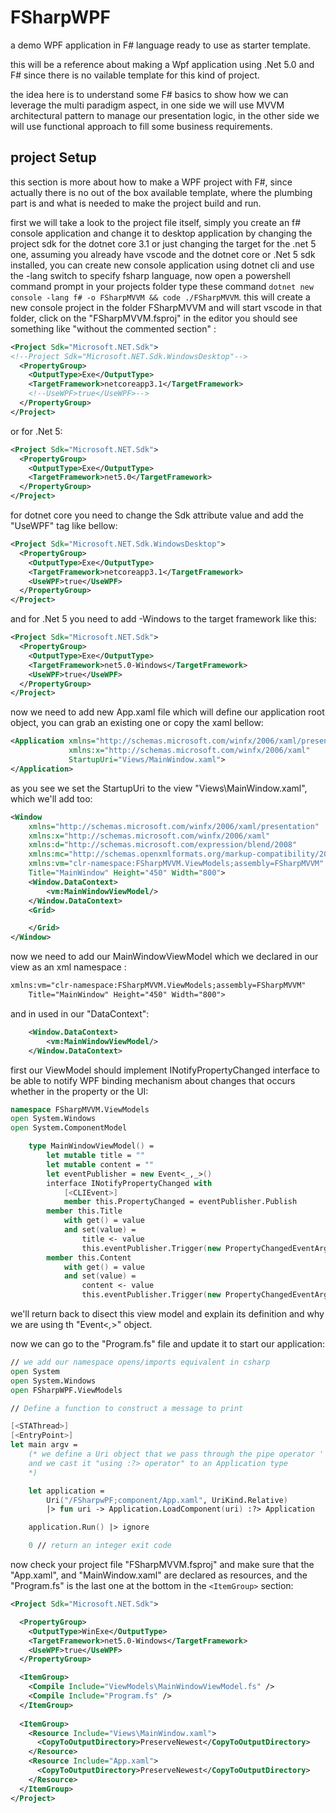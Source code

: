 # FSharpWPF

a demo WPF application in F# language ready to use as starter template.

this will be a reference about making a Wpf application using .Net 5.0 and F# since there is no vailable template for this kind of project.

the idea here is to understand some F# basics to show how we can leverage the multi paradigm aspect, in one side we will use MVVM architectural pattern to manage our presentation logic, in the other side we will use functional approach to fill some business requirements.

## project Setup

this section is more about how to make a WPF project with F#, since actually there is no out of the box available template, where the plumbing part is and what is needed to make the project build and run.

first we will take a look to the project file itself, simply you create an f# console application and change it to desktop application by changing the project sdk for the dotnet core 3.1 or just changing the target for the .net 5 one, assuming you already have vscode and the dotnet core or .Net 5 sdk installed, you can create new console application using dotnet cli and use the -lang switch to specify fsharp language, now open a powershell command prompt in your projects folder type these command `dotnet new console -lang f# -o FSharpMVVM && code ./FSharpMVVM`.
this will create a new console project in the folder FSharpMVVM and will start vscode in that folder, click on the "FSharpMVVM.fsproj" in the editor you should see something like  "without the commented section" :

```xml
<Project Sdk="Microsoft.NET.Sdk">
<!--Project Sdk="Microsoft.NET.Sdk.WindowsDesktop"-->
  <PropertyGroup>
    <OutputType>Exe</OutputType>
    <TargetFramework>netcoreapp3.1</TargetFramework>
    <!--UseWPF>true</UseWPF>-->
  </PropertyGroup>
</Project>
```

or for .Net 5:

```xml
<Project Sdk="Microsoft.NET.Sdk">
  <PropertyGroup>
    <OutputType>Exe</OutputType>
    <TargetFramework>net5.0</TargetFramework>
  </PropertyGroup>
</Project>
```

for dotnet core you need to change the Sdk attribute value and add the "UseWPF" tag like bellow:

```xml
<Project Sdk="Microsoft.NET.Sdk.WindowsDesktop"> 
  <PropertyGroup>
    <OutputType>Exe</OutputType>
    <TargetFramework>netcoreapp3.1</TargetFramework>
    <UseWPF>true</UseWPF>
  </PropertyGroup>
</Project>
```

and for .Net 5 you need to add -Windows to the target framework like this:

```xml
<Project Sdk="Microsoft.NET.Sdk">
  <PropertyGroup>
    <OutputType>Exe</OutputType>
    <TargetFramework>net5.0-Windows</TargetFramework>
    <UseWPF>true</UseWPF>
  </PropertyGroup>
</Project>
```
now we need to add new App.xaml file which will define our application root object, you can grab an existing one or copy the xaml bellow:

```xml
<Application xmlns="http://schemas.microsoft.com/winfx/2006/xaml/presentation"
             xmlns:x="http://schemas.microsoft.com/winfx/2006/xaml"
             StartupUri="Views/MainWindow.xaml">
</Application>
```

as you see we set the StartupUri  to the view "Views\MainWindow.xaml", which we'll add too:

```xml
<Window
    xmlns="http://schemas.microsoft.com/winfx/2006/xaml/presentation"
    xmlns:x="http://schemas.microsoft.com/winfx/2006/xaml"
    xmlns:d="http://schemas.microsoft.com/expression/blend/2008"
    xmlns:mc="http://schemas.openxmlformats.org/markup-compatibility/2006"
    xmlns:vm="clr-namespace:FSharpMVVM.ViewModels;assembly=FSharpMVVM"
    Title="MainWindow" Height="450" Width="800">
    <Window.DataContext>
        <vm:MainWindowViewModel/>
    </Window.DataContext>
    <Grid>

    </Grid>
</Window>
```

now we need to add our MainWindowViewModel which we declared in our view as an xml namespace :

```xml
xmlns:vm="clr-namespace:FSharpMVVM.ViewModels;assembly=FSharpMVVM"
    Title="MainWindow" Height="450" Width="800">
```

and in used in our "DataContext":

```xml
    <Window.DataContext>
        <vm:MainWindowViewModel/>
    </Window.DataContext>
```

first our ViewModel should implement INotifyPropertyChanged interface to be able to notify WPF binding mechanism about changes that occurs whether in the property or the UI:

```fsharp
namespace FSharpMVVM.ViewModels
open System.Windows
open System.ComponentModel

    type MainWindowViewModel() =
        let mutable title = ""
        let mutable content = ""
        let eventPublisher = new Event<_,_>()
        interface INotifyPropertyChanged with
            [<CLIEvent>]
            member this.PropertyChanged = eventPublisher.Publish
        member this.Title 
            with get() = value
            and set(value) = 
                title <- value
                this.eventPublisher.Trigger(new PropertyChangedEventArgs("Title"))
        member this.Content 
            with get() = value
            and set(value) = 
                content <- value
                this.eventPublisher.Trigger(new PropertyChangedEventArgs("Content"))
```

we'll return back to disect this view model and explain its definition and why we are using th "Event<_,_>" object.

now we can go to the "Program.fs" file and update it to start our application:

```fsharp
// we add our namespace opens/imports equivalent in csharp
open System
open System.Windows
open FSharpWPF.ViewModels

// Define a function to construct a message to print

[<STAThread>]
[<EntryPoint>]
let main argv =    
    (* we define a Uri object that we pass through the pipe operator '|>' to our Application.LoadComponent static method 
    and we cast it "using :?> operator" to an Application type
    *)

    let application = 
        Uri("/FSharpwPF;component/App.xaml", UriKind.Relative)
        |> fun uri -> Application.LoadComponent(uri) :?> Application

    application.Run() |> ignore

    0 // return an integer exit code
```

now check your project file "FSharpMVVM.fsproj" and make sure that the "App.xaml", and "MainWindow.xaml" are declared as resources, and the "Program.fs" is the last one at the bottom in the `<ItemGroup>` section:
```xml
<Project Sdk="Microsoft.NET.Sdk">

  <PropertyGroup>
    <OutputType>WinExe</OutputType>
    <TargetFramework>net5.0-Windows</TargetFramework>
    <UseWPF>true</UseWPF>
  </PropertyGroup>

  <ItemGroup>    
    <Compile Include="ViewModels\MainWindowViewModel.fs" />    
    <Compile Include="Program.fs" />
  </ItemGroup>
  
  <ItemGroup>    
    <Resource Include="Views\MainWindow.xaml">
      <CopyToOutputDirectory>PreserveNewest</CopyToOutputDirectory>
    </Resource>
    <Resource Include="App.xaml">
      <CopyToOutputDirectory>PreserveNewest</CopyToOutputDirectory>
    </Resource>    
  </ItemGroup>
</Project>

```

